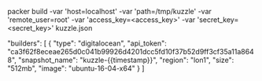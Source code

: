 packer build -var 'host=localhost' -var 'path=/tmp/kuzzle' -var 'remote_user=root' -var 'access_key=<access_key>' -var 'secret_key=<secret_key>' kuzzle.json



  "builders": [
    {
      "type": "digitalocean",
      "api_token": "ca3f62f8eceae265d0c041b99926d4201dcc5fd10f37b52d9ff3cf35a11a8648",
      "snapshot_name": "kuzzle-{{timestamp}}",
      "region": "lon1",
      "size": "512mb",
      "image": "ubuntu-16-04-x64"
    }
  ]